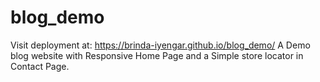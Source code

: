 # blog_demo
Visit deployment at: https://brinda-iyengar.github.io/blog_demo/
A Demo blog website with Responsive Home Page and a Simple store locator in Contact Page. 
